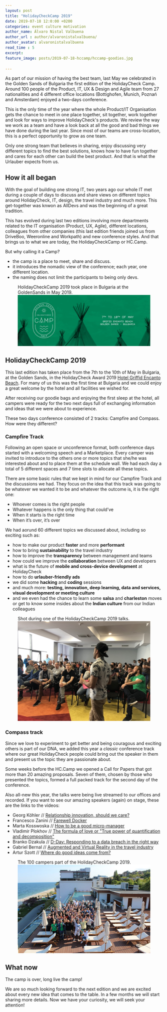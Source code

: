 ```yaml
---
layout: post
title: "HolidayCheckCamp 2019"
date: 2019-07-18 12:0:00 +0200
categories: event culture motivation
author_name: Álvaro Nistal Valbuena
author_url : author/alvaronistalvalbuena/
author_avatar: alvaronistalvalbuena
read_time : 5
excerpt: 
feature_image: posts/2019-07-18-hccamp/hccamp-goodies.jpg

---
```


As part of our mission of having the best team, last May we celebrated in the Golden Sands of Bulgaria the first edition of the HolidayCheck Camp. Around 100 people of the Product, IT, UX & Design and Agile team from 27 nationalities and 4 different office locations (Bottighofen, Munich, Poznań and Amsterdam) enjoyed a two-days conference. 

This is the only time of the year where the whole Product/IT Organisation gets the chance to meet in one place together, sit together, work together and look for ways to improve HolidayCheck's products. We review the way we work as a team and have a look back at all the good and bad things we have done during the last year. Since most of our teams are cross-location, this is a perfect opportunity to grow as one team. 

Only one strong team that believes in sharing, enjoy discussing very different topics to find the best solutions, knows how to have fun together and cares for each other can build the best product. And that is what the Urlauber expects from us. 

## How it all began

With the goal of building one strong IT, two years ago our whole IT met during a couple of days to discuss and share views on different topics around HolidayCheck, IT, design, the travel industry and much more. This get-together was knwon as AllDevs and was the beginning of a great tradition.

This has evolved during last two editions involving more departments related to the IT organisation (Product, UX, Agile), different locations, colleagues from other companies (this last edition friends joined us from DriveBoo, Weeronline and Workpath) and new conference styles. And that brings us to what we are today, the HolidayCheckCamp or HC.Camp.

But why calling it a Camp?

- the camp is a place to meet, share and discuss.
- it introduces the nomadic view of the conference; each year, one different location.
- the naming does not limit the participants to being only devs.

<figure>
    <figcaption>HolidayCheckCamp 2019 took place in Bulgaria at the GoldenSands in May 2019.</figcaption>
    <img src="/img/posts/2019-07-18-hccamp/header.jpg" alt="HolidayCheckCamp 2019" />
</figure>

## HolidayCheckCamp 2019

This last edition has taken place from the 7th to the 10th of May in Bulgaria, at the Golden Sands, in the HolidayCheck Award 2019 [Hotel Griffid Encanto Beach](https://www.holidaycheck.de/hi/grifid-encanto-beach/22201c5d-e735-3966-803a-b44572669ffa). For many of us this was the first time at Bulgaria and we could enjoy a great welcome by the hotel and all facilities we wished for.

After receiving our goodie bags and enjoying the first sleep at the hotel, all campers were ready for the two next days full of exchanging information and ideas that we were about to experience.

These two days conference consisted of 2 tracks: Campfire and Compass. How were they different?

### Campfire Track

Following an open space or unconference format, both conference days started with a welcoming speech and a Marketplace. Every camper was invited to introduce to the others one or more topics that she/he was interested about and to place them at the schedule wall. We had each day a total of 5 different spaces and 7 time slots to allocate all these topics.

There are some basic rules that we kept in mind for our Campfire Track and the discussions we had. They focus on the idea that this track was going to be whatever we wanted it to be and whatever the outcome is, it is the right one:

- Whoever comes is the right people
- Whatever happens is the only thing that could’ve 
- When it starts is the right time
- When it’s over, it’s over 

We had aorund 60 different topics we discussed about, including so exciting such as:

- how to make our product **faster** and more **performant**
- how to bring **sustainability** to the travel industry
- how to improve the **transparency** between management and teams
- how could we improve the **collaboration** between UX and developers
- what is the future of **mobile and cross-device development** at HolidayCheck
- how to do **urlauber-friendly ads**
- we did some **hacking** and **coding** sessions
- and much more: **testing, innovation, deep learning, data and services, visual development or meeting culture**
- and we even had the chance to learn some **salsa** and **charleston** moves or get to know some insides about the **Indian culture** from our Indian colleagues

<figure>
    <figcaption>Shot during one of the HolidayCheckCamp 2019 talks.</figcaption>
    <img src="/img/posts/2019-07-18-hccamp/hccamp-talk.jpg" alt="HolidayCheckCamp 2019" />
</figure>

### Compass track

Since we love to experiment to get better and being couragous and exciting others is part of our DNA, we added this year a *classic* conference track where our great HolidayCheck people could bring out the speaker in them and present us the topic they are passionate about. 

Some weeks before the HC.Camp we opened a Call for Papers that got more than 20 amazing proposals. Seven of them, chosen by those who presented the topics, formed a full packed track for the second day of the conference. 

Also all-new this year, the talks were being live streamed to our offices and recorded. If you want to see our amazing speakers (again) on stage, these are the links to the videos:

- Georg Köhler // [Relationship innovation, should we care?](https://youtu.be/--Ct4qdShM4)
- Francesco Zanini // [Farewell Docker](https://youtu.be/x-SccVIlbl0)
- Marta Kosswoska // [How to be a good micro-manager](https://youtu.be/8-MovYbK3Hg)
- Vladimir Plokhov // [The formula of love or "True power of quantification and decomposition"](https://youtu.be/q1zKaSfera0)
- Branko Dzakula // [D-Day: Responding to a data breach in the right way](https://youtu.be/Hm6RKZiNJmA)
- Gabriel Bernal // [Augmented and Virtual Reality in the travel industry](https://youtu.be/6ptXi3Pu3aY)
- Artur Szott // [Where do good ideas come from?](https://youtu.be/A0exESwnC7Q)

<figure>
    <figcaption>The 100 campers part of the HolidayCheckCamp 2019.</figcaption>
    <img src="/img/posts/2019-07-18-hccamp/hccamp-all.jpg" alt="HolidayCheckCamp 2019" />
</figure>

## What now

The camp is over, long live the camp! 

We are so much looking forward to the next edition and we are excited about every new idea that comes to the table. In a few months we will start sharing more details. Now we have your curiosity, we will seek your attention!

